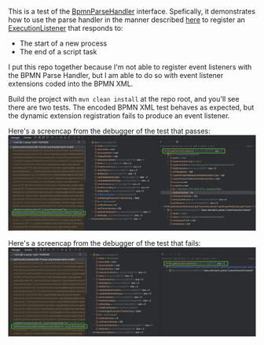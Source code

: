 This is a test of the [BpmnParseHandler](https://github.com/flowable/flowable-engine/blob/main/modules/flowable-engine/src/main/java/org/flowable/engine/parse/BpmnParseHandler.java) interface. Spefically, it demonstrates how to use the parse handler in the manner described [here](https://www.flowable.com/open-source/docs/bpmn/ch18-Advanced/#hooking-into-process-parsing) to register an [ExecutionListener](https://github.com/flowable/flowable-engine/blob/main/modules/flowable-engine/src/main/java/org/flowable/engine/delegate/ExecutionListener.java) that responds to:

* The start of a new process
* The end of a script task

I put this repo together because I'm not able to register event listeners with the BPMN Parse Handler, but I am able to do so with event listener extensions coded into the BPMN XML. 

Build the project with `mvn clean install` at the repo root, and you'll see there are two tests. The encoded BPMN XML test behaves as expected, but the dynamic extension registration fails to produce an event listener. 

Here's a screencap from the debugger of the test that passes:
![successful event listener registration](src/test/resources/misc/Debugger%20-%20Static%20Listener%20Extensions%20Are%20Translated%20to%20Runtime%20Listeners.png)

Here's a screencap from the debugger of the test that fails:
![failed event listener registration](src/test/resources/misc/Debugger%20-%20Dynamic%20Listener%20Extensions%20Are%20Not%20Translated%20to%20Runtime%20Listeners.png)

